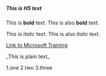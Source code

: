 ##### This is H5 text

This is **bold** text.
This is also __bold__ text.

This is *italic* text.
This is also _italic_ text.

[Link to Microsoft Training](/training)

\_This is plain text_

1.one
2.two
3.three
